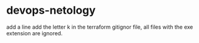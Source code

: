 # devops-netology
add a line
add the letter k
in the terraform gitignor file, all files with the exe extension are ignored.